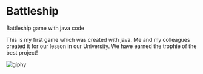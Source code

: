 # Battleship
Battleship game with java code

This is my first game which was created with java. Me and my colleagues created it for our lesson in our University. We have earned the trophie of the best project!

![giphy](https://user-images.githubusercontent.com/18017039/64907566-eabf0280-d6fc-11e9-8adf-2b5cf8177792.gif)
